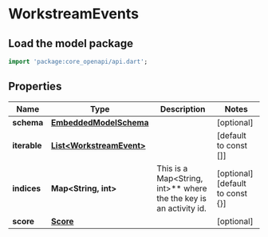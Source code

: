 # WorkstreamEvents

## Load the model package
```dart
import 'package:core_openapi/api.dart';
```

## Properties
Name | Type | Description | Notes
------------ | ------------- | ------------- | -------------
**schema** | [**EmbeddedModelSchema**](EmbeddedModelSchema) |  | [optional] 
**iterable** | [**List\<WorkstreamEvent\>**](WorkstreamEvent) |  | [default to const []]
**indices** | **Map\<String, int\>** | This is a Map\<String, int\>** where the the key is an activity id. | [optional] [default to const {}]
**score** | [**Score**](Score) |  | [optional] 




